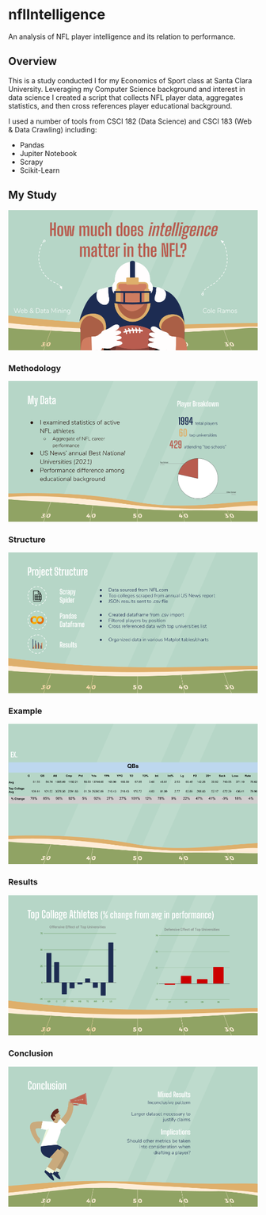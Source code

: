 # nflIntelligence
An analysis of NFL player intelligence and its relation to performance.

## Overview
This is a study conducted I for my Economics of Sport class at Santa Clara University. Leveraging my Computer Science background and interest in data science I created a script that collects NFL player data, aggregates statistics, and then cross references player educational background.

I used a number of tools from CSCI 182 (Data Science) and CSCI 183 (Web & Data Crawling) including:

  - Pandas
  - Jupiter Notebook
  - Scrapy
  - Scikit-Learn

## My Study

![introduction](https://github.com/coleramos425/nflIntelligence/blob/master/readmeAssets/asset-1.png)

### Methodology
![methodology](https://github.com/coleramos425/nflIntelligence/blob/master/readmeAssets/asset-2.png)

### Structure
![structure](https://github.com/coleramos425/nflIntelligence/blob/master/readmeAssets/asset-3.png)

### Example
![example](https://github.com/coleramos425/nflIntelligence/blob/master/readmeAssets/asset-4.png)

### Results 
![results](https://github.com/coleramos425/nflIntelligence/blob/master/readmeAssets/asset-5.png)

### Conclusion
![conclusion](https://github.com/coleramos425/nflIntelligence/blob/master/readmeAssets/asset-6.png)
